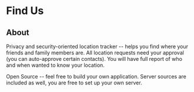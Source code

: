 Find Us
======


About
------
Privacy and security-oriented location tracker -- helps you find where your friends and family members are.
All location requests need your approval (you can auto-approve certain contacts). 
You will have full report of who and when wanted to know your location.

Open Source -- feel free to build your own application. Server sources are included as well, you are free to set up your own server.
